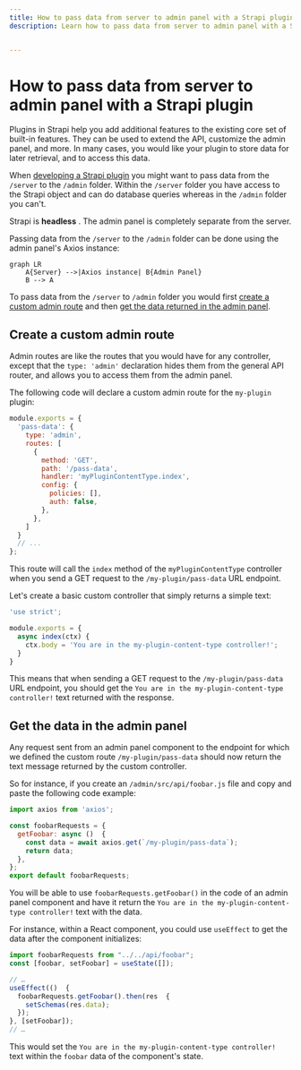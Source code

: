 ```yaml
---
title: How to pass data from server to admin panel with a Strapi plugin
description: Learn how to pass data from server to admin panel with a Strapi plugin


---
```


# How to pass data from server to admin panel with a Strapi plugin

Plugins in Strapi help you add additional features to the existing core set of built-in features. They can be used to extend the API, customize the admin panel, and more. In many cases, you would like your plugin to store data for later retrieval, and to access this data.

When [developing a Strapi plugin](/dev-docs/plugins/developing-plugins) you might want to pass data from the `/server` to the `/admin` folder. Within the `/server` folder you have access to the Strapi object and can do database queries whereas in the `/admin` folder you can't.

Strapi is **headless** . The admin panel is completely separate from the server.

Passing data from the `/server` to the `/admin` folder can be done using the admin panel's Axios instance:

```mermaid
graph LR
    A{Server} -->|Axios instance| B{Admin Panel}
    B --> A
```

To pass data from the `/server` to `/admin` folder you would first [create a custom admin route](#create-a-custom-admin-route) and then [get the data returned in the admin panel](#get-the-data-in-the-admin-panel).

## Create a custom admin route

Admin routes are like the routes that you would have for any controller, except that the `type: 'admin'` declaration hides them from the general API router, and allows you to access them from the admin panel.

The following code will declare a custom admin route for the `my-plugin` plugin:

```js title="/my-plugin/server/routes/index.js"
module.exports = {
  'pass-data': {
    type: 'admin',
    routes: [
      {
        method: 'GET',
        path: '/pass-data',
        handler: 'myPluginContentType.index',
        config: {
          policies: [],
          auth: false,
        },
      },
    ]
  }
  // ...
};
```

This route will call the `index` method of the `myPluginContentType` controller when you send a GET request to the `/my-plugin/pass-data` URL endpoint.

Let's create a basic custom controller that simply returns a simple text:

```js title="/my-plugin/server/controllers/my-plugin-content-type.js"
'use strict';

module.exports = {
  async index(ctx) {
    ctx.body = 'You are in the my-plugin-content-type controller!';
  }
}
```

This means that when sending a GET request to the `/my-plugin/pass-data` URL endpoint, you should get the `You are in the my-plugin-content-type controller!` text returned with the response.

## Get the data in the admin panel

Any request sent from an admin panel component to the endpoint for which we defined the custom route `/my-plugin/pass-data` should now return the text message returned by the custom controller.

So for instance, if you create an `/admin/src/api/foobar.js` file and copy and paste the following code example:

```js title="/my-plugin/admin/src/api/foobar.js"
import axios from 'axios';

const foobarRequests = {
  getFoobar: async ()  {
    const data = await axios.get(`/my-plugin/pass-data`);
    return data;
  },
};
export default foobarRequests;
```

You will be able to use `foobarRequests.getFoobar()` in the code of an admin panel component and have it return the `You are in the my-plugin-content-type controller!` text with the data.

For instance, within a React component, you could use `useEffect` to get the data after the component initializes:

```js title="/my-plugin/admin/src/components/MyComponent/index.js"
import foobarRequests from "../../api/foobar";
const [foobar, setFoobar] = useState([]);

// …
useEffect(()  {
  foobarRequests.getFoobar().then(res  {
    setSchemas(res.data);
  });
}, [setFoobar]);
// …
```

This would set the `You are in the my-plugin-content-type controller!` text within the `foobar` data of the component's state.
